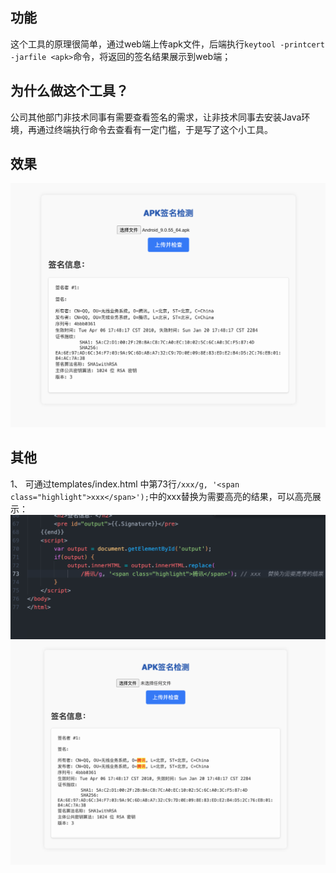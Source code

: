 ## 功能
这个工具的原理很简单，通过web端上传apk文件，后端执行`keytool -printcert -jarfile <apk>`命令，将返回的签名结果展示到web端；

## 为什么做这个工具？
公司其他部门非技术同事有需要查看签名的需求，让非技术同事去安装Java环境，再通过终端执行命令去查看有一定门槛，于是写了这个小工具。

## 效果
<img src="https://github.com/Ed1s0nZ/APK-SignCheck/blob/main/效果.png" alt="效果图" width="600"/>

## 其他
1、 可通过templates/index.html 中第73行`/xxx/g, '<span class="highlight">xxx</span>');`中的xxx替换为需要高亮的结果，可以高亮展示：
<img src="https://github.com/Ed1s0nZ/APK-SignCheck/blob/main/高亮1.png" alt="效果图" width="600"/>
<img src="https://github.com/Ed1s0nZ/APK-SignCheck/blob/main/高亮2.png" alt="效果图" width="600"/>
